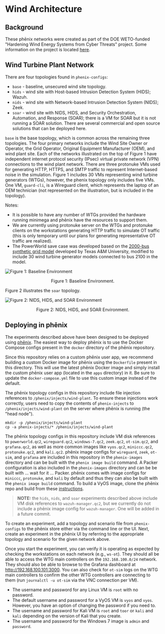 # Wind Architecture

## Background

These phēnix networks were created as part of the DOE WETO-funded "Hardening
Wind Energy Systems from Cyber Threats" project. Some information on the project
is located
[here](https://www.energy.gov/sites/default/files/2021-10/fy21peerreview-gridintegration-snl-johnson2.pdf).

## Wind Turbine Plant Network

There are four topologies found in `phenix-configs`: 
* `base` - baseline, unsecured wind site topology.
* `hids` - wind site with Host-based Intrusion Detection System (HIDS); Wazuh.
* `nids` - wind site with Network-based Intrusion Detection System (NIDS); Zeek.
* `soar` - wind site with NIDS, HIDS, and Security Orchestration, Automation,
  and Response (SOAR); there is a VM for SOAR but it is not running a SOAR
  solution. There are several commercial and open source solutions that can be
  deployed here.

`base` is the base topology, which is common across the remaining three
topologies. The four primary networks include the Wind Site Owner or Operator,
the Grid Operator, Original Equipment Manufacturer (OEM), and wind plant site.
Each of the networks illustrated on the top of Figure 1 have independent
internet protocol security (IPsec) virtual private network (VPN) connections to
the wind plant network. There are three protonuke VMs used for generating HTTP,
HTTPS, and SMTP traffic to represent Internet-based noise in the simulation.
Figure 1 includes 30 VMs representing wind turbine generators (WTGs), however,
the phenix topology only includes five VMs. One VM, `guard-cli`, is a Wireguard
client, which represents the laptop of an OEM technician (not represented on the
illustration, but is included in the topology).

Notes:

- It is possible to have any number of WTGs provided the hardware running
  minimega and phēnix have the resources to support them.
- We are currently using protonuke server on the WTGs and protonuke clients on
  the workstations generating HTTP traffic to simulate OT traffic (this is only
  temporary until our plans for generating representative OT traffic are
  realized).
- The PowerWorld save case was developed based on the [2000-bus synthetic grid
  model](https://electricgrids.engr.tamu.edu/electric-grid-test-cases/activsg2000/)
  developed by Texas A&M University, modified to include 30 wind turbine
  generator models connected to bus 2100 in the model.

![Figure 1: Baseline Environment](.images/wind-1.jpg)
<p align = "center">
Figure 1: Baseline Environment.
</p>

Figure 2 illustrates the `soar` topology.

![Figure 2: NIDS, HIDS, and SOAR Environment](.images/wind-5.jpg)
<p align = "center">
Figure 2: NIDS, HIDS, and SOAR Environment.
</p>

## Deploying in phēnix

The experiments described above have been designed to be deployed using
[phēnix](https://github.com/sandia-minimega/phenix). The easiest way to deploy
phēnix is to use the Docker Compose configs present in the `docker` directory of
the phēnix repository.

Since this repository relies on a custom phēnix user app, we recommend building
a custom Docker image for phēnix using the `Dockerfile` present in this
directory. This will use the latest phēnix Docker image and simply install the
custom phēnix user app (located in the `apps` directory) in it. Be sure to
update the `docker-compose.yml` file to use this custom image instead of the
default.

The phēnix topology configs in this repository include file injection references
to `/phenix/injects/wind-plant`. To ensure these injections work correctly,
users need to copy the contents of `phenix-injects` to
`/phenix/injects/wind-plant` on the server where phēnix is running (the "head
node").

```
mkdir -p /phenix/injects/wind-plant
cp -a phenix-injects/* /phenix/injects/wind-plant
```

The phēnix topology configs in this repository include VM disk references to
`powerworld.qc2`, `wireguard.qc2`, `windows-7.qc2`, `zeek.qc2`, `ot-sim.qc2`,
and `grafana.qc2`, as well as more common images like `vyos.qc2`, `miniccc.qc2`,
`protonuke.qc2`, and `kali.qc2`. phēnix image configs for `wireguard`, `zeek`,
`ot-sim`, and `grafana` are included in this repository in the `phenix-images`
directory and can be built with the `phenix image build` command. A Packer
configuration is also included in the `phenix-images` directory and can be be
built with ... wait for it ... Packer. phēnix comes with image configs for
`miniccc`, `protonuke`, and `kali` by default and thus they can also be built
with the `phenix image build` command. To build a VyOS image, clone the phēnix
repo and build from these
[instructions](https://github.com/sandia-minimega/phenix/tree/main/hack/vyos).

> **NOTE:** the `hids`, `nids`, and `soar` experiments described above include
> VM disk references to `wazuh-manager.qc2`, but we currently do not include a
> phēnix image config for `wazuh-manager`. One will be added in a future commit.

To create an experiment, add a topology and scenario file from `phenix-configs`
to the phēnix store either via the command line or the UI. Next, create an
experiment in the phēnix UI by referring to the appropriate topology and
scenario for the given network above.

Once you start the experiment, you can verify it is operating as expected by
checking the workstations on each network (e.g., `ws-ot`). They should all be
able to access the WTG main controllers on the `192.168.100.0/24` network. They
should also be able to browse to the Grafana dashboard at
http://192.168.100.101:3000. You can also check for `ot-sim` logs on the WTG
main controllers to confirm the other WTG controllers are connecting to them
(run `journalctl -u ot-sim` via the VNC connection per VM).

- The username and password for any Linux VM is `root` with no password.
- The default username and password for a VyOS VM is `vyos` and `vyos`. However,
  you have an option of changing the password if you need to.
- The username and password for Kali VM is `root` and `toor` or `kali` and
  `kali` depending on the version of Kali that you create.
- The username and password for the Windows 7 image is `admin` and `password`.
